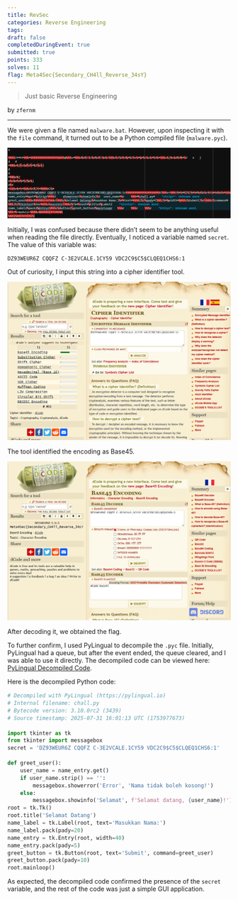 ```yaml
---
title: RevSec
categories: Reverse Engineering
tags: 
draft: false
completedDuringEvent: true
submitted: true
points: 333
solves: 11
flag: Meta4Sec{Secondary_CH4ll_Reverse_34sY}
---
```


> Just basic Reverse Engineering

by `zfernm`

---

We were given a file named `malware.bat`. However, upon inspecting it with the `file` command, it turned out to be a Python compiled file (`malware.pyc`).

![alt text](image-2.png)

Initially, I was confused because there didn’t seem to be anything useful when reading the file directly. Eventually, I noticed a variable named `secret`. The value of this variable was:

```
DZ93WEUR6Z CQQFZ C-3E2VCALE.1CY59 VDC2C9$C5$CLQEQ1CHS6:1
```

Out of curiosity, I input this string into a cipher identifier tool.

![alt text](image.png)

The tool identified the encoding as Base45.

![alt text](image-1.png)

After decoding it, we obtained the flag.

To further confirm, I used PyLingual to decompile the `.pyc` file. Initially, PyLingual had a queue, but after the event ended, the queue cleared, and I was able to use it directly. The decompiled code can be viewed here: [PyLingual Decompiled Code](https://pylingual.io/view_chimera?identifier=9c33c29d8a92057d3b994469e22fbc2bc6ba148744194e62d098c3ac8914dd2a).

Here is the decompiled Python code:

```py
# Decompiled with PyLingual (https://pylingual.io)
# Internal filename: chall.py
# Bytecode version: 3.10.0rc2 (3439)
# Source timestamp: 2025-07-31 16:01:13 UTC (1753977673)

import tkinter as tk
from tkinter import messagebox
secret = 'DZ93WEUR6Z CQQFZ C-3E2VCALE.1CY59 VDC2C9$C5$CLQEQ1CHS6:1'

def greet_user():
    user_name = name_entry.get()
    if user_name.strip() == '':
        messagebox.showerror('Error', 'Nama tidak boleh kosong!')
    else:
        messagebox.showinfo('Selamat', f'Selamat datang, {user_name}!')
root = tk.Tk()
root.title('Selamat Datang')
name_label = tk.Label(root, text='Masukkan Nama:')
name_label.pack(pady=20)
name_entry = tk.Entry(root, width=40)
name_entry.pack(pady=5)
greet_button = tk.Button(root, text='Submit', command=greet_user)
greet_button.pack(pady=10)
root.mainloop()
```

As expected, the decompiled code confirmed the presence of the `secret` variable, and the rest of the code was just a simple GUI application.
